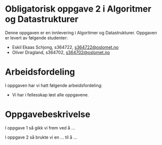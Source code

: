 # Obligatorisk oppgave 2 i Algoritmer og Datastrukturer

Denne oppgaven er en innlevering i Algoritmer og Datastrukturer. 
Oppgaven er levert av følgende studenter:
* Eskil Ekaas Schjong, s364722, s364722@oslomet.no
* Oliver Dragland, s364702, s364702@oslomet.no

# Arbeidsfordeling

I oppgaven har vi hatt følgende arbeidsfordeling:
* Vi har i fellesskap løst alle oppgavene.

# Oppgavebeskrivelse

I oppgave 1 så gikk vi frem ved å ...

I oppgave 2 så brukte vi en ... til å ...

